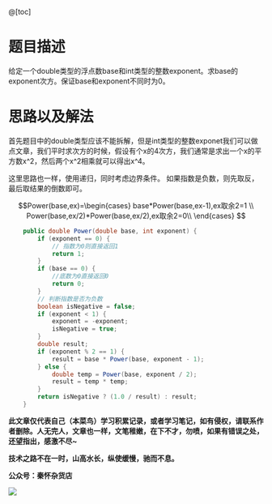 @[toc]
# 题目描述
给定一个double类型的浮点数base和int类型的整数exponent。求base的exponent次方。保证base和exponent不同时为0。

# 思路以及解法
首先题目中的double类型应该不能拆解，但是int类型的整数exponet我们可以做点文章，我们平时求次方的时候，假设有个x的4次方，我们通常是求出一个x的平方数x^2，然后两个x^2相乘就可以得出x^4。

这里思路也一样，使用递归，同时考虑边界条件。
如果指数是负数，则先取反，最后取结果的倒数即可。

$$Power(base,ex)=\begin{cases}
base*Power(base,ex-1),ex取余2=1 \\
Power(base,ex/2)*Power(base,ex/2),ex取余2=0\\
\end{cases}
$$
```java
    public double Power(double base, int exponent) {
        if (exponent == 0) {
            // 指数为0则直接返回1
            return 1;
        }
        if (base == 0) {
            //底数为0直接返回0
            return 0;
        }
        // 判断指数是否为负数
        boolean isNegative = false;
        if (exponent < 1) {
            exponent = -exponent;
            isNegative = true;
        }
        double result;
        if (exponent % 2 == 1) {
            result = base * Power(base, exponent - 1);
        } else {
            double temp = Power(base, exponent / 2);
            result = temp * temp;
        }
        return isNegative ? (1.0 / result) : result;
    }
```

**此文章仅代表自己（本菜鸟）学习积累记录，或者学习笔记，如有侵权，请联系作者删除。人无完人，文章也一样，文笔稚嫩，在下不才，勿喷，如果有错误之处，还望指出，感激不尽~**

**技术之路不在一时，山高水长，纵使缓慢，驰而不息。**

**公众号：秦怀杂货店**

![](https://img-blog.csdnimg.cn/img_convert/7d98fb66172951a2f1266498e004e830.png)

